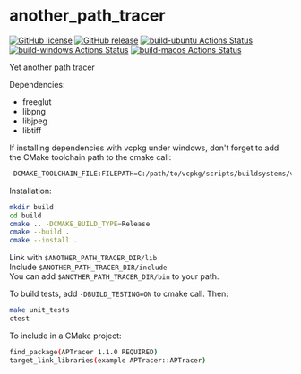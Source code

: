 # another_path_tracer

[![GitHub license](https://img.shields.io/github/license/guillaumetousignant/another_path_tracer.svg)](https://github.com/guillaumetousignant/another_path_tracer/blob/master/LICENSE) [![GitHub release](https://img.shields.io/github/release/guillaumetousignant/another_path_tracer.svg)](https://GitHub.com/guillaumetousignant/another_path_tracer/releases/) [![build-ubuntu Actions Status](https://github.com/guillaumetousignant/another_path_tracer/workflows/Ubuntu/badge.svg)](https://github.com/guillaumetousignant/another_path_tracer/actions) [![build-windows Actions Status](https://github.com/guillaumetousignant/another_path_tracer/workflows/Windows/badge.svg)](https://github.com/guillaumetousignant/another_path_tracer/actions) [![build-macos Actions Status](https://github.com/guillaumetousignant/another_path_tracer/workflows/macOS/badge.svg)](https://github.com/guillaumetousignant/another_path_tracer/actions)

Yet another path tracer

Dependencies:

- freeglut
- libpng
- libjpeg
- libtiff

If installing dependencies with vcpkg under windows, don't forget to add the CMake toolchain path to the cmake call:

```bash
-DCMAKE_TOOLCHAIN_FILE:FILEPATH=C:/path/to/vcpkg/scripts/buildsystems/vcpkg.cmake
```

Installation:

```bash
mkdir build
cd build
cmake .. -DCMAKE_BUILD_TYPE=Release
cmake --build .
cmake --install .
```

Link with `$ANOTHER_PATH_TRACER_DIR/lib`  
Include `$ANOTHER_PATH_TRACER_DIR/include`  
You can add `$ANOTHER_PATH_TRACER_DIR/bin` to your path.  

To build tests, add `-DBUILD_TESTING=ON` to cmake call. Then:

```bash
make unit_tests
ctest
```

To include in a CMake project:

```bash
find_package(APTracer 1.1.0 REQUIRED)
target_link_libraries(example APTracer::APTracer)
```

